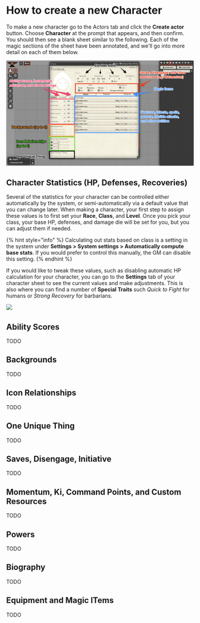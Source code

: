 # How to create a new Character

To make a new character go to the Actors tab and click the **Create actor** button. Choose **Character** at the prompt that appears, and then confirm. You should then see a blank sheet similar to the following. Each of the magic sections of the sheet have been annotated, and we'll go into more detail on each of them below.

![](../.gitbook/assets/image%20%284%29.png)

## Character Statistics \(HP, Defenses, Recoveries\)

Several of the statistics for your character can be controlled either automatically by the system, or semi-automatically via a default value that you can change later. When making a character, your first step to assign these values is to first set your **Race**, **Class**, and **Level**. Once you pick your class, your base HP, defenses, and damage die will be set for you, but you can adjust them if needed.

{% hint style="info" %}
Calculating out stats based on class is a setting in the system under **Settings &gt; System settings &gt; Automatically compute base stats**. If you would prefer to control this manually, the GM can disable this setting.
{% endhint %}

If you would like to tweak these values, such as disabling automatic HP calculation for your character, you can go to the **Settings** tab of your character sheet to see the current values and make adjustments. This is also where you can find a number of **Special Traits** such _Quick to Fight_ for humans or _Strong Recovery_ for barbarians.

![](../.gitbook/assets/image%20%285%29.png)

## Ability Scores

TODO

## Backgrounds

TODO

## Icon Relationships

TODO

## One Unique Thing

TODO

## Saves, Disengage, Initiative

TODO

## Momentum, Ki, Command Points, and Custom Resources

TODO

## Powers

TODO

## Biography

TODO

## Equipment and Magic ITems

TODO




